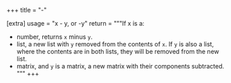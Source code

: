 +++
title = "-"

[extra]
usage = "x - y, or -y"
return = """If x is a:
- number, returns `x` minus `y`.
- list, a new list with `y` removed from the contents of `x`. If `y` is also a list, where the contents are in both lists, they will be removed from the new list.
- matrix, and `y` is a matrix, a new matrix with their components subtracted.
"""
+++


